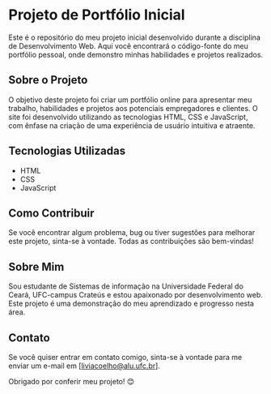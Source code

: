# Projeto de Portfólio Inicial

Este é o repositório do meu projeto inicial desenvolvido durante a disciplina de Desenvolvimento Web. Aqui você encontrará o código-fonte do meu portfólio pessoal, onde demonstro minhas habilidades e projetos realizados.

## Sobre o Projeto

O objetivo deste projeto foi criar um portfólio online para apresentar meu trabalho, habilidades e projetos aos potenciais empregadores e clientes. O site foi desenvolvido utilizando as tecnologias HTML, CSS e JavaScript, com ênfase na criação de uma experiência de usuário intuitiva e atraente.

## Tecnologias Utilizadas

- HTML
- CSS
- JavaScript

## Como Contribuir

Se você encontrar algum problema, bug ou tiver sugestões para melhorar este projeto, sinta-se à vontade. Todas as contribuições são bem-vindas!

## Sobre Mim

Sou estudante de Sistemas de informação na Universidade Federal do Ceará, UFC-campus Crateús e estou apaixonado por desenvolvimento web. Este projeto é uma demonstração do meu aprendizado e progresso nesta área.

## Contato

Se você quiser entrar em contato comigo, sinta-se à vontade para me enviar um e-mail em [liviacoelho@alu.ufc.br].

Obrigado por conferir meu projeto! 😊
